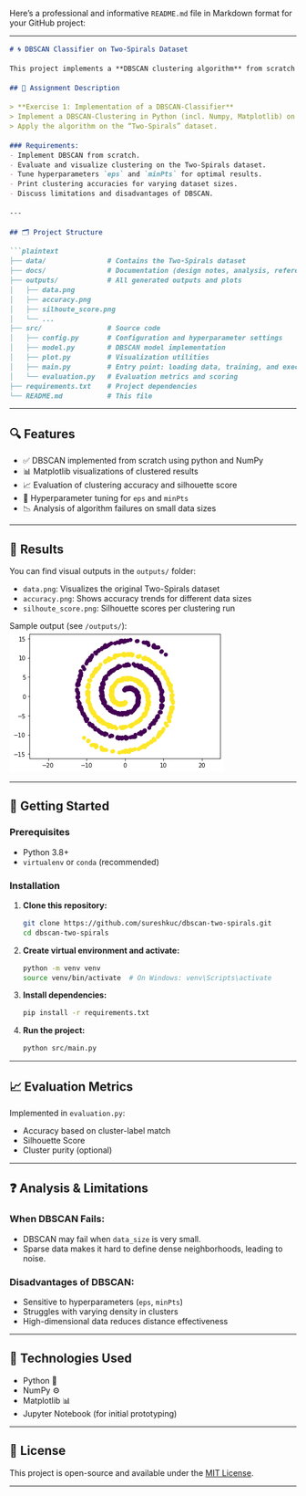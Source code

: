 Here’s a professional and informative `README.md` file in Markdown format for your GitHub project:

---

````markdown
# 🌀 DBSCAN Classifier on Two-Spirals Dataset

This project implements a **DBSCAN clustering algorithm** from scratch using **NumPy** and **Matplotlib**, and evaluates its performance on the famous **Two-Spirals dataset**.

## 📌 Assignment Description

> **Exercise 1: Implementation of a DBSCAN-Classifier**  
> Implement a DBSCAN-Clustering in Python (incl. Numpy, Matplotlib) on the Jupyter Notebook Environment.  
> Apply the algorithm on the “Two-Spirals” dataset.  

### Requirements:
- Implement DBSCAN from scratch.
- Evaluate and visualize clustering on the Two-Spirals dataset.
- Tune hyperparameters `eps` and `minPts` for optimal results.
- Print clustering accuracies for varying dataset sizes.
- Discuss limitations and disadvantages of DBSCAN.

---

## 🗂️ Project Structure

```plaintext
├── data/               # Contains the Two-Spirals dataset
├── docs/               # Documentation (design notes, analysis, references)
├── outputs/            # All generated outputs and plots
│   ├── data.png
│   ├── accuracy.png
│   ├── silhoute_score.png
│   └── ...
├── src/                # Source code
│   ├── config.py       # Configuration and hyperparameter settings
│   ├── model.py        # DBSCAN model implementation
│   ├── plot.py         # Visualization utilities
│   ├── main.py         # Entry point: loading data, training, and execution
│   └── evaluation.py   # Evaluation metrics and scoring
├── requirements.txt    # Project dependencies
└── README.md           # This file
````

---

## 🔍 Features

* ✅ DBSCAN implemented from scratch using python and NumPy
* 📊 Matplotlib visualizations of clustered results
* 📈 Evaluation of clustering accuracy and silhouette score
* 🔧 Hyperparameter tuning for `eps` and `minPts`
* 📉 Analysis of algorithm failures on small data sizes

---

## 🧪 Results

You can find visual outputs in the `outputs/` folder:

* `data.png`: Visualizes the original Two-Spirals dataset
* `accuracy.png`: Shows accuracy trends for different data sizes
* `silhoute_score.png`: Silhouette scores per clustering run

Sample output (see `/outputs/`):
![Clusters](outputs/data.png)

---

## 🚀 Getting Started

### Prerequisites

* Python 3.8+
* `virtualenv` or `conda` (recommended)

### Installation

1. **Clone this repository:**

   ```bash
   git clone https://github.com/sureshkuc/dbscan-two-spirals.git
   cd dbscan-two-spirals
   ```

2. **Create virtual environment and activate:**

   ```bash
   python -m venv venv
   source venv/bin/activate  # On Windows: venv\Scripts\activate
   ```

3. **Install dependencies:**

   ```bash
   pip install -r requirements.txt
   ```

4. **Run the project:**

   ```bash
   python src/main.py
   ```

---

## 📈 Evaluation Metrics

Implemented in `evaluation.py`:

* Accuracy based on cluster-label match
* Silhouette Score
* Cluster purity (optional)

---

## ❓ Analysis & Limitations

### When DBSCAN Fails:

* DBSCAN may fail when `data_size` is very small.
* Sparse data makes it hard to define dense neighborhoods, leading to noise.

### Disadvantages of DBSCAN:

* Sensitive to hyperparameters (`eps`, `minPts`)
* Struggles with varying density in clusters
* High-dimensional data reduces distance effectiveness

---

## 🧠 Technologies Used

* Python 🐍
* NumPy ⚙️
* Matplotlib 📊
* Jupyter Notebook (for initial prototyping)

---

## 📄 License

This project is open-source and available under the [MIT License](LICENSE).


---

